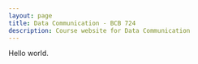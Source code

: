 ```yaml
---
layout: page
title: Data Communication - BCB 724
description: Course website for Data Communication
---
```


Hello world.
